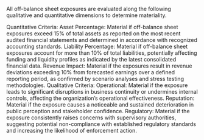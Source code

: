 All off-balance sheet exposures are evaluated along the following qualitative and quantitative dimensions to determine materiality.

Quantitative Criteria:
Asset Percentage: Material if off-balance sheet exposures exceed 15% of total assets as reported on the most recent audited financial statements and determined in accordance with recognized accounting standards.
Liability Percentage: Material if off-balance sheet exposures account for more than 10% of total liabilities, potentially affecting funding and liquidity profiles as indicated by the latest consolidated financial data.
Revenue Impact: Material if the exposures result in revenue deviations exceeding 10% from forecasted earnings over a defined reporting period, as confirmed by scenario analyses and stress testing methodologies.
Qualitative Criteria:
Operational: Material if the exposure leads to significant disruptions in business continuity or undermines internal controls, affecting the organization’s operational effectiveness.
Reputation: Material if the exposure causes a noticeable and sustained deterioration in public perception and stakeholder confidence.
Regulatory: Material if the exposure consistently raises concerns with supervisory authorities, suggesting potential non-compliance with established regulatory standards and increasing the likelihood of enforcement action.
